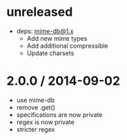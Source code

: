 unreleased
==========

  * deps: mime-db@1.x
    - Add new mime types
    - Add additional compressible
    - Update charsets


2.0.0 / 2014-09-02
============

 * use mime-db
 * remove .get()
 * specifications are now private
 * regex is now private
 * stricter regex

